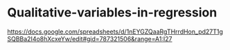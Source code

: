 # Qualitative-variables-in-regression

https://docs.google.com/spreadsheets/d/1nEYGZQaaRgTHrrdHon_pd27T1gSQBBa2I4o8hXcxeYw/edit#gid=787321506&range=A1:I27
